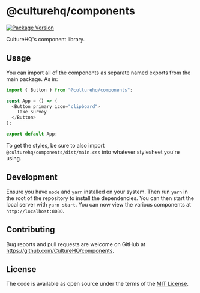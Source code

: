 # @culturehq/components

[![Package Version](https://img.shields.io/npm/v/@culturehq/components.svg)](https://www.npmjs.com/package/@culturehq/components)

CultureHQ's component library.

## Usage

You can import all of the components as separate named exports from the main package. As in:

```javascript
import { Button } from "@culturehq/components";

const App = () => (
  <Button primary icon="clipboard">
    Take Survey
  </Button>
);

export default App;
```

To get the styles, be sure to also import `@culturehq/components/dist/main.css` into whatever stylesheet you're using.

## Development

Ensure you have `node` and `yarn` installed on your system. Then run `yarn` in the root of the repository to install the dependencies. You can then start the local server with `yarn start`. You can now view the various components at `http://localhost:8080`.

## Contributing

Bug reports and pull requests are welcome on GitHub at https://github.com/CultureHQ/components.

## License

The code is available as open source under the terms of the [MIT License](https://opensource.org/licenses/MIT).
